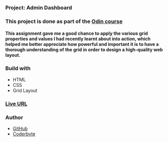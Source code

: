 ### Project: Admin Dashboard

### This project is done as part of the [Odin course](https://www.theodinproject.com/dashboard)

#### This assignment gave me a good chance to apply the various grid properties and values I had recently learnt about into action, which helped me better appreciate how powerful and important it is to have a thorough understanding of the grid in order to design a high-quality web layout.

### Build with

- HTML
- CSS
- Grid Layout

### [Live URL](https://saba-bar95.github.io/admin-dashboard/)

### Author

- [GitHub](https://github.com/saba-bar95)
- [Coderbyte](https://coderbyte.com/profile/gegewp)

